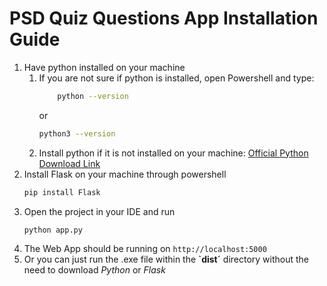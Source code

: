 # PSD Quiz Questions App Installation Guide
1. Have python installed on your machine
    1. If you are not sure if python is installed, open Powershell and type:
       ```bash
           python --version
       ```
       or
       ```bash
       python3 --version
       ```
    2. Install python if it is not installed on your machine: [Official Python Download Link](https://www.python.org/downloads/windows/)
2. Install Flask on your machine through powershell
   ```bash
   pip install Flask
   ```
3. Open the project in your IDE and run
   ```bash
   python app.py
   ```
4. The Web App should be running on
   ``` http://localhost:5000 ```
5. Or you can just run the .exe file within the **`dist´** directory without the need to download *Python* or *Flask*
